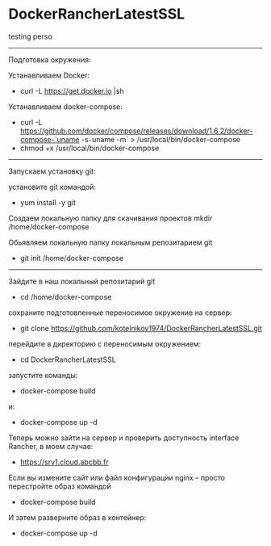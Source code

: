 # DockerRancherLatestSSL
testing perso
 
----------------------------------------------------------------------------
Подготовка окружения:

Устанавливаем Docker:
- curl -L https://get.docker.io |sh

Устанавливаем docker-compose:
- curl -L https://github.com/docker/compose/releases/download/1.6.2/docker-compose-`uname -s`-`uname -m` > /usr/local/bin/docker-compose
- chmod +x /usr/local/bin/docker-compose

----------------------------------------------------------------------------
Запускаем установку git:

установите git командой:
- yum install -y git

Создаем локальную папку для скачивания проектов
mkdir /home/docker-compose

Обьявляем локальную папку локальным репозитарием git
- git init /home/docker-compose

--------------------------------------------------------------------------

Зайдите в наш локальный репозитарий git
- cd /home/docker-compose

cохраните подготовленные переносимое окружение на сервер:
- git clone https://github.com/kotelnikov1974/DockerRancherLatestSSL.git

перейдите в директорию с переносимым окружением: 
- cd DockerRancherLatestSSL

запустите команды:
- docker-compose build

и:
- docker-compose up -d

Теперь можно зайти на сервер и проверить доступность interface Rancher, в моем случае:
- https://srv1.cloud.abcbb.fr


Если вы измените сайт или файл конфигурации nginx – просто перестройте образ командой
- docker-compose build

И затем разверните образ в контейнер:
- docker-compose up -d
